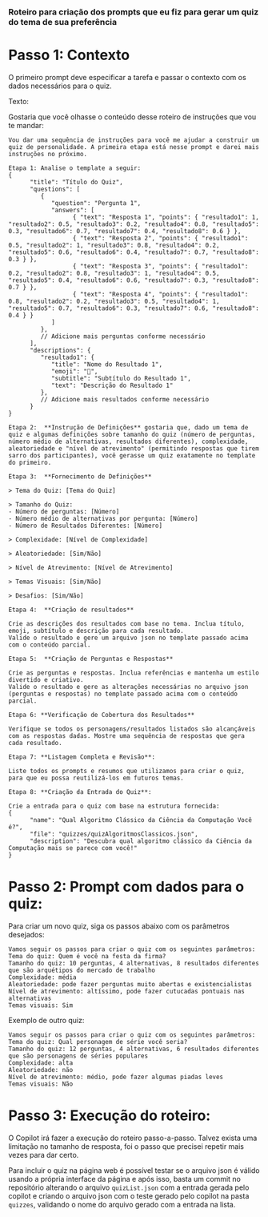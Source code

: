 ### Roteiro para criação dos prompts que eu fiz para gerar um quiz do tema de sua preferência

# Passo 1: Contexto

O primeiro prompt deve especificar a tarefa e passar o contexto com os dados necessários para o quiz.

Texto:

Gostaria que você olhasse o conteúdo desse roteiro de instruções que vou te mandar:

```prompt
Vou dar uma sequência de instruções para você me ajudar a construir um quiz de personalidade. A primeira etapa está nesse prompt e darei mais instruções no próximo.

Etapa 1: Analise o template a seguir:
{
      "title": "Título do Quiz",
      "questions": [
         {
            "question": "Pergunta 1",
            "answers": [
                  { "text": "Resposta 1", "points": { "resultado1": 1, "resultado2": 0.5, "resultado3": 0.2, "resultado4": 0.8, "resultado5": 0.3, "resultado6": 0.7, "resultado7": 0.4, "resultado8": 0.6 } },
                  { "text": "Resposta 2", "points": { "resultado1": 0.5, "resultado2": 1, "resultado3": 0.8, "resultado4": 0.2, "resultado5": 0.6, "resultado6": 0.4, "resultado7": 0.7, "resultado8": 0.3 } },
                  { "text": "Resposta 3", "points": { "resultado1": 0.2, "resultado2": 0.8, "resultado3": 1, "resultado4": 0.5, "resultado5": 0.4, "resultado6": 0.6, "resultado7": 0.3, "resultado8": 0.7 } },
                  { "text": "Resposta 4", "points": { "resultado1": 0.8, "resultado2": 0.2, "resultado3": 0.5, "resultado4": 1, "resultado5": 0.7, "resultado6": 0.3, "resultado7": 0.6, "resultado8": 0.4 } }
            ]
         },
         // Adicione mais perguntas conforme necessário
      ],
      "descriptions": {
         "resultado1": {
            "title": "Nome do Resultado 1",
            "emoji": "🔴",
            "subtitle": "Subtítulo do Resultado 1",
            "text": "Descrição do Resultado 1"
         },
         // Adicione mais resultados conforme necessário
      }
}

Etapa 2:  **Instrução de Definições** gostaria que, dado um tema de quiz e algumas definições sobre tamanho do quiz (número de perguntas, número médio de alternativas, resultados diferentes), complexidade, aleatoriedade e "nível de atrevimento" (permitindo respostas que tirem sarro dos participantes), você gerasse um quiz exatamente no template do primeiro.

Etapa 3:  **Fornecimento de Definições**

> Tema do Quiz: [Tema do Quiz]

> Tamanho do Quiz:
- Número de perguntas: [Número]
- Número médio de alternativas por pergunta: [Número]
- Número de Resultados Diferentes: [Número]

> Complexidade: [Nível de Complexidade]

> Aleatoriedade: [Sim/Não]

> Nível de Atrevimento: [Nível de Atrevimento]

> Temas Visuais: [Sim/Não]

> Desafios: [Sim/Não]

Etapa 4:  **Criação de resultados**

Crie as descrições dos resultados com base no tema. Inclua título, emoji, subtítulo e descrição para cada resultado.
Valide o resultado e gere um arquivo json no template passado acima com o conteúdo parcial.

Etapa 5:  **Criação de Perguntas e Respostas**

Crie as perguntas e respostas. Inclua referências e mantenha um estilo divertido e criativo.
Valide o resultado e gere as alterações necessárias no arquivo json (perguntas e respostas) no template passado acima com o conteúdo parcial.

Etapa 6: **Verificação de Cobertura dos Resultados**

Verifique se todos os personagens/resultados listados são alcançáveis com as respostas dadas. Mostre uma sequência de respostas que gera cada resultado.

Etapa 7: **Listagem Completa e Revisão**:

Liste todos os prompts e resumos que utilizamos para criar o quiz, para que eu possa reutilizá-los em futuros temas.

Etapa 8: **Criação da Entrada do Quiz**:

Crie a entrada para o quiz com base na estrutura fornecida:
{ 
      "name": "Qual Algoritmo Clássico da Ciência da Computação Você é?", 
      "file": "quizzes/quizAlgoritmosClassicos.json",
      "description": "Descubra qual algoritmo clássico da Ciência da Computação mais se parece com você!"
}
```

# Passo 2: **Prompt com dados para o quiz**:

Para criar um novo quiz, siga os passos abaixo com os parâmetros desejados:

```prompt
Vamos seguir os passos para criar o quiz com os seguintes parâmetros:
Tema do quiz: Quem é você na festa da firma?
Tamanho do quiz: 10 perguntas, 4 alternativas, 8 resultados diferentes que são arquétipos do mercado de trabalho
Complexidade: média
Aleatoriedade: pode fazer perguntas muito abertas e existencialistas
Nível de atrevimento: altíssimo, pode fazer cutucadas pontuais nas alternativas
Temas visuais: Sim
```

Exemplo de outro quiz:

```prompt
Vamos seguir os passos para criar o quiz com os seguintes parâmetros:
Tema do quiz: Qual personagem de série você seria?
Tamanho do quiz: 12 perguntas, 4 alternativas, 6 resultados diferentes que são personagens de séries populares
Complexidade: alta
Aleatoriedade: não
Nível de atrevimento: médio, pode fazer algumas piadas leves
Temas visuais: Não
```

# Passo 3: **Execução do roteiro**:

O Copilot irá fazer a execução do roteiro passo-a-passo. Talvez exista uma limitação no tamanho de resposta, foi o passo que precisei repetir mais vezes para dar certo.

Para incluir o quiz na página web é possível testar se o arquivo json é válido usando a própria interface da página e após isso, basta um commit no repositório alterando o arquivo ```quizList.json``` com a entrada gerada pelo copilot e criando o arquivo json com o teste gerado pelo copilot na pasta ```quizzes```, validando o nome do arquivo gerado com a entrada na lista.


